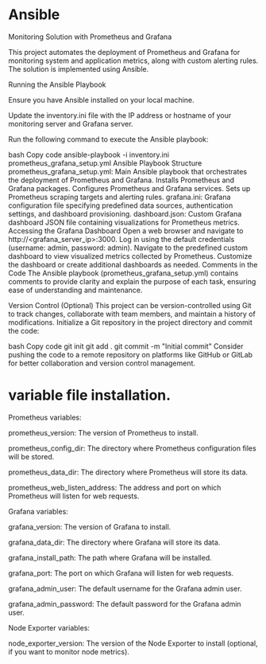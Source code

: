 # Ansible
Monitoring Solution with Prometheus and Grafana

This project automates the deployment of Prometheus and Grafana for monitoring system and application metrics, along with custom alerting rules. The solution is implemented using Ansible.

Running the Ansible Playbook

Ensure you have Ansible installed on your local machine.

Update the inventory.ini file with the IP address or hostname of your monitoring server and Grafana server.

Run the following command to execute the Ansible playbook:

bash
Copy code
ansible-playbook -i inventory.ini prometheus_grafana_setup.yml
Ansible Playbook Structure
prometheus_grafana_setup.yml: Main Ansible playbook that orchestrates the deployment of Prometheus and Grafana.
Installs Prometheus and Grafana packages.
Configures Prometheus and Grafana services.
Sets up Prometheus scraping targets and alerting rules.
grafana.ini: Grafana configuration file specifying predefined data sources, authentication settings, and dashboard provisioning.
dashboard.json: Custom Grafana dashboard JSON file containing visualizations for Prometheus metrics.
Accessing the Grafana Dashboard
Open a web browser and navigate to http://<grafana_server_ip>:3000.
Log in using the default credentials (username: admin, password: admin).
Navigate to the predefined custom dashboard to view visualized metrics collected by Prometheus.
Customize the dashboard or create additional dashboards as needed.
Comments in the Code
The Ansible playbook (prometheus_grafana_setup.yml) contains comments to provide clarity and explain the purpose of each task, ensuring ease of understanding and maintenance.

Version Control (Optional)
This project can be version-controlled using Git to track changes, collaborate with team members, and maintain a history of modifications. Initialize a Git repository in the project directory and commit the code:

bash
Copy code
git init
git add .
git commit -m "Initial commit"
Consider pushing the code to a remote repository on platforms like GitHub or GitLab for better collaboration and version control management.


# variable file installation.
Prometheus variables:

prometheus_version: The version of Prometheus to install.

prometheus_config_dir: The directory where Prometheus configuration files will be stored.

prometheus_data_dir: The directory where Prometheus will store its data.

prometheus_web_listen_address: The address and port on which Prometheus will listen for web requests.

Grafana variables:

grafana_version: The version of Grafana to install.

grafana_data_dir: The directory where Grafana will store its data.

grafana_install_path: The path where Grafana will be installed.

grafana_port: The port on which Grafana will listen for web requests.

grafana_admin_user: The default username for the Grafana admin user.

grafana_admin_password: The default password for the Grafana admin user.

Node Exporter variables:

node_exporter_version: The version of the Node Exporter to install (optional, if you want to monitor node metrics).
